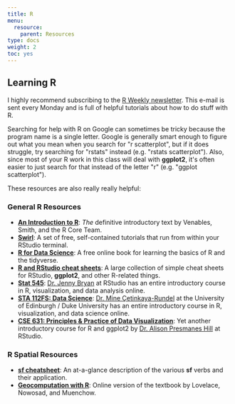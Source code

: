 ```yaml
---
title: R
menu:
  resource:
    parent: Resources
type: docs
weight: 2
toc: yes
---
```


## Learning R

I highly recommend subscribing to the [R Weekly newsletter](https://rweekly.org/). This e-mail is sent every Monday and is full of helpful tutorials about how to do stuff with R.

Searching for help with R on Google can sometimes be tricky because the program name is a single letter. Google is generally smart enough to figure out what you mean when you search for "r scatterplot", but if it does struggle, try searching for "rstats" instead (e.g. "rstats scatterplot"). Also, since most of your R work in this class will deal with **ggplot2**, it's often easier to just search for that instead of the letter "r" (e.g. "ggplot scatterplot"). 

These resources are also really really helpful:

### General R Resources
- [**An Introduction to R**](https://cran.r-project.org/doc/manuals/r-release/R-intro.pdf): _The_ definitive introductory text by Venables, Smith, and the R Core Team.
- [**Swirl**](https://swirlstats.com/): A set of free, self-contained tutorials that run from within your RStudio terminal.
- [**R for Data Science**](https://r4ds.had.co.nz/): A free online book for learning the basics of R and the tidyverse.
- [**R and RStudio cheat sheets**](https://www.rstudio.com/resources/cheatsheets/): A large collection of simple cheat sheets for RStudio, **ggplot2**, and other R-related things.
- [**Stat 545**](http://stat545.com/): [Dr. Jenny Bryan](https://twitter.com/JennyBryan) at RStudio has an entire introductory course in R, visualization, and data analysis online.
- [**STA 112FS: Data Science**](http://www2.stat.duke.edu/courses/Fall17/sta112.01/): [Dr. Mine Çetinkaya-Rundel](https://twitter.com/minebocek) at the University of Edinburgh / Duke University has an entire introductory course in R, visualization, and data science online.
- [**CSE 631: Principles & Practice of Data Visualization**](http://cslu.ohsu.edu/~bedricks/courses/cs631/): Yet another introductory course for R and ggplot2 by [Dr. Alison Presmanes Hill](https://twitter.com/apreshill) at RStudio.

### R Spatial Resources
- [**sf cheatsheet**](https://github.com/rstudio/cheatsheets/blob/master/sf.pdf): An at-a-glance description of the various **sf** verbs and their application.
- [**Geocomputation with R**](https://geocompr.robinlovelace.net/): Online version of the textbook by Lovelace, Nowosad, and Muenchow.
